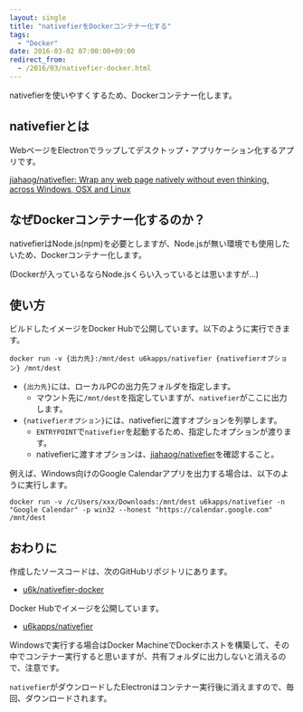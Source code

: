 ```yaml
---
layout: single
title: "nativefierをDockerコンテナー化する"
tags:
  - "Docker"
date: 2016-03-02 07:00:00+09:00
redirect_from:
  - /2016/03/nativefier-docker.html
---
```


nativefierを使いやすくするため、Dockerコンテナー化します。

## nativefierとは

WebページをElectronでラップしてデスクトップ・アプリケーション化するアプリです。

[jiahaog/nativefier: Wrap any web page natively without even thinking, across Windows, OSX and Linux](https://github.com/jiahaog/nativefier)

## なぜDockerコンテナー化するのか？

nativefierはNode.js(npm)を必要としますが、Node.jsが無い環境でも使用したいため、Dockerコンテナー化します。

(Dockerが入っているならNode.jsくらい入っているとは思いますが…)

## 使い方

ビルドしたイメージをDocker Hubで公開しています。以下のように実行できます。

```
docker run -v {出力先}:/mnt/dest u6kapps/nativefier {nativefierオプション} /mnt/dest
```

* `{出力先}`には、ローカルPCの出力先フォルダを指定します。
    * マウント先に`/mnt/dest`を指定していますが、`nativefier`がここに出力します。
* `{nativefierオプション}`には、nativefierに渡すオプションを列挙します。
    * `ENTRYPOINT`で`nativefier`を起動するため、指定したオプションが渡ります。
    * nativefierに渡すオプションは、[jiahaog/nativefier](https://github.com/jiahaog/nativefier)を確認すること。

例えば、Windows向けのGoogle Calendarアプリを出力する場合は、以下のように実行します。

```
docker run -v /c/Users/xxx/Downloads:/mnt/dest u6kapps/nativefier -n "Google Calendar" -p win32 --honest "https://calendar.google.com" /mnt/dest
```

## おわりに

作成したソースコードは、次のGitHubリポジトリにあります。

* [u6k/nativefier-docker](https://github.com/u6k/nativefier-docker)

Docker Hubでイメージを公開しています。

* [u6kapps/nativefier](https://hub.docker.com/r/u6kapps/nativefier/)

Windowsで実行する場合はDocker MachineでDockerホストを構築して、その中でコンテナー実行すると思いますが、共有フォルダに出力しないと消えるので、注意です。

`nativefier`がダウンロードしたElectronはコンテナー実行後に消えますので、毎回、ダウンロードされます。
